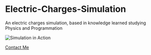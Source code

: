 # Electric-Charges-Simulation

An electric charges simulation, based in knowledge learned studying Physics and Programmation

![Simulation in Action](../assets/img/demostration.png)


[Contact Me](william.martins@ee.ufcg.edu.br)

